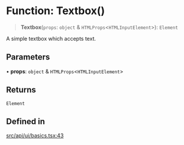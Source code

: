 # Function: Textbox()

> **Textbox**(`props`: `object` & `HTMLProps`\<`HTMLInputElement`\>): `Element`

A simple textbox which accepts text.

## Parameters

• **props**: `object` & `HTMLProps`\<`HTMLInputElement`\>

## Returns

`Element`

## Defined in

[src/api/ui/basics.tsx:43](https://github.com/blacksmithgu/datacore/blob/b2f12b09abf3864956181ba4f5c7075bc281ce27/src/api/ui/basics.tsx#L43)
